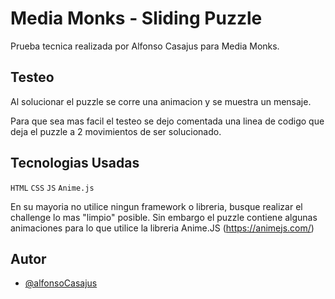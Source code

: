 
# Media Monks - Sliding Puzzle

Prueba tecnica realizada por Alfonso Casajus para Media Monks.



## Testeo

Al solucionar el puzzle se corre una animacion y se muestra un mensaje.

Para que sea mas facil el testeo se dejo comentada una linea de codigo que deja el puzzle a 2 movimientos de ser solucionado.
## Tecnologias Usadas


`HTML`
`CSS`
`JS`
`Anime.js`


En su mayoria no utilice ningun framework o libreria, busque realizar el challenge lo mas "limpio" posible. Sin embargo el puzzle contiene algunas animaciones para lo que utilice la libreria Anime.JS (https://animejs.com/)
## Autor

- [@alfonsoCasajus](https://www.github.com/AlfonsoCasajus)

